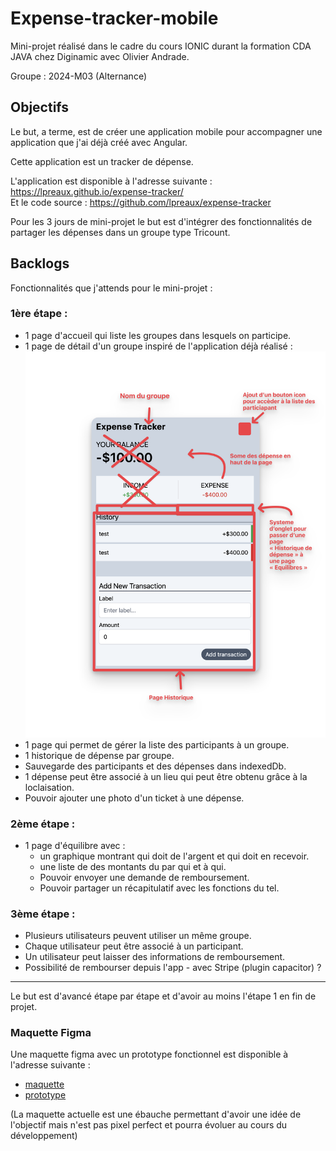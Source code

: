 # Expense-tracker-mobile

Mini-projet réalisé dans le cadre du cours IONIC durant la formation CDA JAVA chez Diginamic avec Olivier Andrade.

Groupe : 2024-M03 (Alternance)

## Objectifs

Le but, a terme, est de créer une application mobile pour accompagner une application que j'ai déjà créé avec Angular.

Cette application est un tracker de dépense.

L'application est disponible à l'adresse suivante : https://lpreaux.github.io/expense-tracker/  
Et le code source : https://github.com/lpreaux/expense-tracker

Pour les 3 jours de mini-projet le but est d'intégrer des fonctionnalités de partager les dépenses dans un groupe type Tricount.

## Backlogs

Fonctionnalités que j'attends pour le mini-projet :

### 1ère étape :

- 1 page d'accueil qui liste les groupes dans lesquels on participe.
- 1 page de détail d'un groupe inspiré de l'application déjà réalisé :  
  ![Illustration des choses à modifier par rapport à l'application d'origine](/conception/Modif-depuis-app-existante.png)
- 1 page qui permet de gérer la liste des participants à un groupe.
- 1 historique de dépense par groupe.
- Sauvegarde des participants et des dépenses dans indexedDb.
- 1 dépense peut être associé à un lieu qui peut être obtenu grâce à la loclaisation.
- Pouvoir ajouter une photo d'un ticket à une dépense.

### 2ème étape :

- 1 page d'équilibre avec :
  - un graphique montrant qui doit de l'argent et qui doit en recevoir.
  - une liste de des montants du par qui et à qui.
  - Pouvoir envoyer une demande de remboursement.
  - Pouvoir partager un récapitulatif avec les fonctions du tel.

### 3ème étape : 

- Plusieurs utilisateurs peuvent utiliser un même groupe.
- Chaque utilisateur peut être associé à un participant.
- Un utilisateur peut laisser des informations de remboursement.
- Possibilité de rembourser depuis l'app - avec Stripe (plugin capacitor) ?

___

Le but est d'avancé étape par étape et d'avoir au moins l'étape 1 en fin de projet.


### Maquette Figma

Une maquette figma avec un prototype fonctionnel est disponible à l'adresse suivante :

- [maquette](https://www.figma.com/design/0waB0iN1MJPkdvgaHlUBtY/Material-3-Design-Kit-(Community)?node-id=54801%3A25393&t=fl3Fv9LQSLOq4b8V-1)
- [prototype](https://www.figma.com/proto/0waB0iN1MJPkdvgaHlUBtY/Material-3-Design-Kit-(Community)?page-id=54801%3A25393&node-id=54826-28755&viewport=775%2C532%2C0.99&t=IGXkDFNYVJCh72ub-1&scaling=scale-down&starting-point-node-id=54826%3A28755)

(La maquette actuelle est une ébauche permettant d'avoir une idée de l'objectif mais n'est pas pixel perfect et pourra évoluer au cours du développement)

